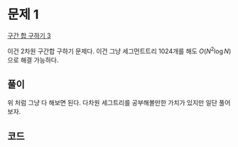 # 문제 1
[구간 합 구하기 3](https://www.acmicpc.net/problem/11658)

이건 2차원 구간합 구하기 문제다. 
이건 그냥 세그먼트트리 1024개를 해도 $O(N^2\log N)$ 으로 해결 가능하다. 

## 풀이
위 처럼 그냥 다 해보면 된다. 
다차원 세그트리를 공부해볼만한 가치가 있지만 일단 풀어보자. 

## 코드
